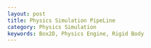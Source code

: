 ```yaml
---
layout: post
title: Physics Simulation PipeLine
category: Physics Simulation
keywords: Box2D, Physics Engine, Rigid Body
---
```

